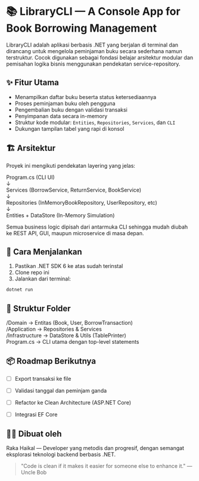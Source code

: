 # 📚 LibraryCLI — A Console App for Book Borrowing Management

LibraryCLI adalah aplikasi berbasis .NET yang berjalan di terminal dan dirancang untuk mengelola peminjaman buku secara sederhana namun terstruktur. Cocok digunakan sebagai fondasi belajar arsitektur modular dan pemisahan logika bisnis menggunakan pendekatan service-repository.

## ✨ Fitur Utama

- Menampilkan daftar buku beserta status ketersediaannya
- Proses peminjaman buku oleh pengguna
- Pengembalian buku dengan validasi transaksi
- Penyimpanan data secara in-memory
- Struktur kode modular: `Entities`, `Repositories`, `Services`, dan `CLI`
- Dukungan tampilan tabel yang rapi di konsol

## 🏗️ Arsitektur

Proyek ini mengikuti pendekatan layering yang jelas:

Program.cs (CLI UI)  
↓  
Services (BorrowService, ReturnService, BookService)  
↓  
Repositories (InMemoryBookRepository, UserRepository, etc)  
↓  
Entities + DataStore (In-Memory Simulation)

Semua business logic dipisah dari antarmuka CLI sehingga mudah diubah ke REST API, GUI, maupun microservice di masa depan.

## 🚀 Cara Menjalankan

1. Pastikan .NET SDK 6 ke atas sudah terinstal
2. Clone repo ini
3. Jalankan dari terminal:

```bash
dotnet run
```

## 📂 Struktur Folder

/Domain → Entitas (Book, User, BorrowTransaction)  
/Application → Repositories & Services  
/Infrastructure → DataStore & Utils (TablePrinter)  
Program.cs → CLI utama dengan top-level statements

## 📦 Roadmap Berikutnya

- [ ] Export transaksi ke file

- [ ] Validasi tanggal dan peminjam ganda

- [ ] Refactor ke Clean Architecture (ASP.NET Core)

- [ ] Integrasi EF Core

## 🧑‍💻 Dibuat oleh

Raka Haikal — Developer yang metodis dan progresif, dengan semangat eksplorasi teknologi backend berbasis .NET.

> "Code is clean if it makes it easier for someone else to enhance it." — Uncle Bob
